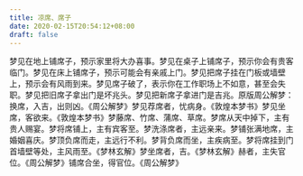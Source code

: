 ```yaml
---
title: 凉席、席子
date: 2020-02-15T20:54:12+08:00
draft: false
---
```


梦见在地上铺席子，预示家里将大办喜事。梦见在桌子上铺席子，预示你会有贵客临门。梦见在床上铺席子，预示可能会有亲戚上门。梦见把席子挂在门板或墙壁上，预示会有风雨到来。梦见席子破了，表示你在工作职场上不如意，甚至会失职。梦见把旧席子拿出门是坏兆头。梦见把新席子拿进门是吉兆。原版周公解梦：换席，入吉，出则凶。《周公解梦》梦见荐席者，忧病身。《敦煌本梦书》梦见坐席，客欲来。《敦煌本梦书》梦藤席、竹席、蒲席、草席。梦席从天中掉下，主有贵人赐宴。梦将席铺上，主有宾客至。梦洗涤席者，主远亲来。梦铺张满地席，主婚姻喜庆。梦顶负席而走，主远行不利。梦背负席而坐，主疾病至。梦将席挂到门首墙壁等处，主风雨至。《梦林玄解》梦坐席者，吉。《梦林玄解》赫者，主失官位。《周公解梦》铺席合坐，得官位。《周公解梦》